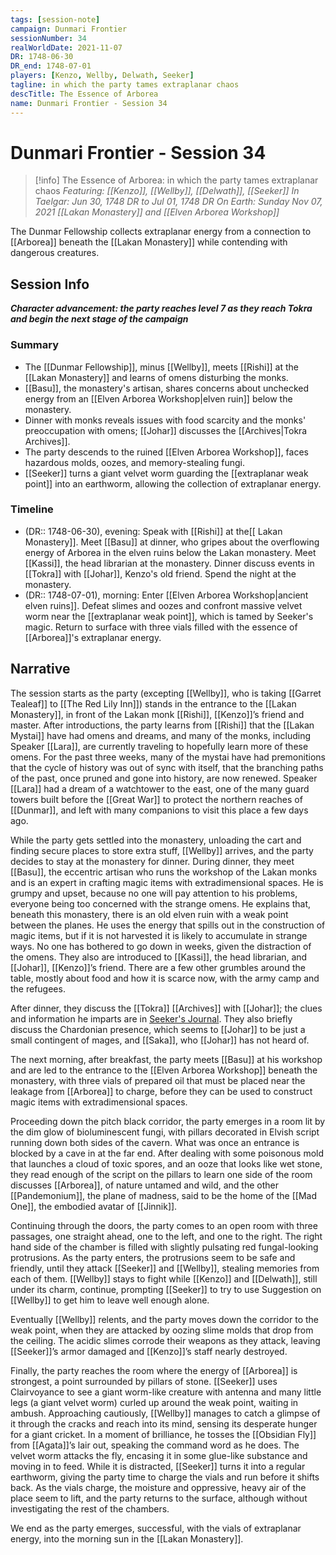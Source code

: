 ```yaml
---
tags: [session-note]
campaign: Dunmari Frontier
sessionNumber: 34
realWorldDate: 2021-11-07
DR: 1748-06-30
DR_end: 1748-07-01
players: [Kenzo, Wellby, Delwath, Seeker]
tagline: in which the party tames extraplanar chaos
descTitle: The Essence of Arborea
name: Dunmari Frontier - Session 34
---
```

# Dunmari Frontier - Session 34

>[!info] The Essence of Arborea: in which the party tames extraplanar chaos
> *Featuring: [[Kenzo]], [[Wellby]], [[Delwath]], [[Seeker]]*
> *In Taelgar: Jun 30, 1748 DR to Jul 01, 1748 DR*
> *On Earth: Sunday Nov 07, 2021*
> *[[Lakan Monastery]] and [[Elven Arborea Workshop]]*

The Dunmar Fellowship collects extraplanar energy from a connection to [[Arborea]] beneath the [[Lakan Monastery]] while contending with dangerous creatures.

## Session Info

***Character advancement: the party reaches level 7 as they reach Tokra and begin the next stage of the campaign***
### Summary
- The [[Dunmar Fellowship]], minus [[Wellby]], meets [[Rishi]] at the [[Lakan Monastery]] and learns of omens disturbing the monks.
- [[Basu]], the monastery's artisan, shares concerns about unchecked energy from an [[Elven Arborea Workshop|elven ruin]] below the monastery.
- Dinner with monks reveals issues with food scarcity and the monks' preoccupation with omens; [[Johar]] discusses the [[Archives|Tokra Archives]].
- The party descends to the ruined [[Elven Arborea Workshop]], faces hazardous molds, oozes, and memory-stealing fungi.
- [[Seeker]] turns a giant velvet worm guarding the [[extraplanar weak point]] into an earthworm, allowing the collection of extraplanar energy.

### Timeline
- (DR:: 1748-06-30), evening: Speak with [[Rishi]] at the[[ Lakan Monastery]]. Meet [[Basu]] at dinner, who gripes about the overflowing energy of Arborea in the elven ruins below the Lakan monastery. Meet [[Kassi]], the head librarian at the monastery. Dinner discuss events in [[Tokra]] with [[Johar]], Kenzo's old friend. Spend the night at the monastery. 
- (DR:: 1748-07-01), morning: Enter [[Elven Arborea Workshop|ancient elven ruins]]. Defeat slimes and oozes and confront massive velvet worm near the [[extraplanar weak point]], which is tamed by Seeker's magic. Return to surface with three vials filled with the essence of [[Arborea]]'s extraplanar energy.


## Narrative
The session starts as the party (excepting [[Wellby]], who is taking [[Garret Tealeaf]] to [[The Red Lily Inn]]) stands in the entrance to the [[Lakan Monastery]], in front of the Lakan monk [[Rishi]], [[Kenzo]]’s friend and master. After introductions, the party learns from [[Rishi]] that the [[Lakan Mystai]] have had omens and dreams, and many of the monks, including Speaker [[Lara]], are currently traveling to hopefully learn more of these omens. For the past three weeks, many of the mystai have had premonitions that the cycle of history was out of sync with itself, that the branching paths of the past, once pruned and gone into history, are now renewed. Speaker [[Lara]] had a dream of a watchtower to the east, one of the many guard towers built before the [[Great War]] to protect the northern reaches of [[Dunmar]], and left with many companions to visit this place a few days ago. 

While the party gets settled into the monastery, unloading the cart and finding secure places to store extra stuff, [[Wellby]] arrives, and the party decides to stay at the monastery for dinner. During dinner, they meet [[Basu]], the eccentric artisan who runs the workshop of the Lakan monks and is an expert in crafting magic items with extradimensional spaces. He is grumpy and upset, because no one will pay attention to his problems, everyone being too concerned with the strange omens. He explains that, beneath this monastery, there is an old elven ruin with a weak point between the planes. He uses the energy that spills out in the construction of magic items, but if it is not harvested it is likely to accumulate in strange ways. No one has bothered to go down in weeks, given the distraction of the omens. They also are introduced to [[Kassi]], the head librarian, and [[Johar]], [[Kenzo]]’s friend. There are a few other grumbles around the table, mostly about food and how it is scarce now, with the army camp and the refugees. 

After dinner, they discuss the [[Tokra]] [[Archives]] with [[Johar]]; the clues and information he imparts are in [Seeker's Journal](https://docs.google.com/document/u/0/d/1S5M1wm5WHlFc2Zatn9YepfmNutGdjgSdo0oiTxPUWa4/edit). They also briefly discuss the Chardonian presence, which seems to [[Johar]] to be just a small contingent of mages, and [[Saka]], who [[Johar]] has not heard of. 

The next morning, after breakfast, the party meets [[Basu]] at his workshop and are led to the entrance to the [[Elven Arborea Workshop]] beneath the monastery, with three vials of prepared oil that must be placed near the leakage from [[Arborea]] to charge, before they can be used to construct magic items with extradimensional spaces. 

Proceeding down the pitch black corridor, the party emerges in a room lit by the dim glow of bioluminescent fungi, with pillars decorated in Elvish script running down both sides of the cavern. What was once an entrance is blocked by a cave in at the far end. After dealing with some poisonous mold that launches a cloud of toxic spores, and an ooze that looks like wet stone, they read enough of the script on the pillars to learn one side of the room discusses [[Arborea]], of nature untamed and wild, and the other [[Pandemonium]], the plane of madness, said to be the home of the [[Mad One]], the embodied avatar of [[Jinnik]].

Continuing through the doors, the party comes to an open room with three passages, one straight ahead, one to the left, and one to the right. The right hand side of the chamber is filled with slightly pulsating red fungal-looking protrusions. As the party enters, the protrusions seem to be safe and friendly, until they attack [[Seeker]] and [[Wellby]], stealing memories from each of them. [[Wellby]] stays to fight while [[Kenzo]] and [[Delwath]], still under its charm, continue, prompting [[Seeker]] to try to use Suggestion on [[Wellby]] to get him to leave well enough alone. 

Eventually [[Wellby]] relents, and the party moves down the corridor to the weak point, when they are attacked by oozing slime molds that drop from the ceiling. The acidic slimes corrode their weapons as they attack, leaving [[Seeker]]’s armor damaged and [[Kenzo]]’s staff nearly destroyed. 

Finally, the party reaches the room where the energy of [[Arborea]] is strongest, a point surrounded by pillars of stone. [[Seeker]] uses Clairvoyance to see a giant worm-like creature with antenna and many little legs (a giant velvet worm) curled up around the weak point, waiting in ambush. Approaching cautiously, [[Wellby]] manages to catch a glimpse of it through the cracks and reach into its mind, sensing its desperate hunger for a giant cricket. In a moment of brilliance, he tosses the [[Obsidian Fly]] from [[Agata]]’s lair out, speaking the command word as he does. The velvet worm attacks the fly, encasing it in some glue-like substance and moving in to feed. While it is distracted, [[Seeker]] turns it into a regular earthworm, giving the party time to charge the vials and run before it shifts back. As the vials charge, the moisture and oppressive, heavy air of the place seem to lift, and the party returns to the surface, although without investigating the rest of the chambers. 

We end as the party emerges, successful, with the vials of extraplanar energy, into the morning sun in the [[Lakan Monastery]]. 
